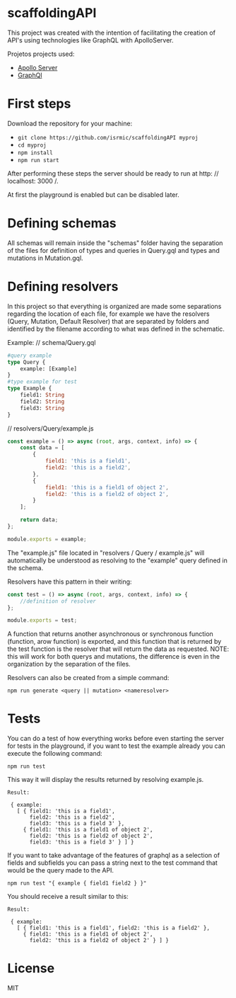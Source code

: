 # scaffoldingAPI
This project was created with the intention of facilitating the creation of API's using technologies like GraphQL with ApolloServer.

Projetos projects used:
  - [Apollo Server](https://github.com/apollographql/apollo-server)
  - [GraphQl](https://github.com/graphql/graphql-js)

# First steps


Download the repository for your machine:

- ```git clone https://github.com/isrmic/scaffoldingAPI myproj```
- ```cd myproj```
- ```npm install```
- ```npm run start```

After performing these steps the server should be ready to run at http: // localhost: 3000 /.

At first the playground is enabled but can be disabled later.

# Defining schemas
All schemas will remain inside the "schemas" folder having the separation of the files for definition of types and queries in Query.gql and types and mutations in Mutation.gql.

# Defining resolvers
In this project so that everything is organized are made some separations regarding the location of each file, for example we have the resolvers (Query, Mutation, Default Resolver) that are separated by folders and identified by the filename according to what was defined in the schematic.

Example:
// schema/Query.gql
```graphql
#query example
type Query {
    example: [Example]
}
#type example for test
type Example {
    field1: String
    field2: String
    field3: String
}
```
// resolvers/Query/example.js
```javascript
const example = () => async (root, args, context, info) => {
	const data = [
		{
			field1: 'this is a field1',
			field2: 'this is a field2',
		},
		{
			field1: 'this is a field1 of object 2',
			field2: 'this is a field2 of object 2',
		}
	];

	return data;
};

module.exports = example;
```
The "example.js" file located in "resolvers / Query / example.js" will automatically be understood as resolving to the "example" query defined in the schema.

Resolvers have this pattern in their writing:
```javascript
const test = () => async (root, args, context, info) => {
    //definition of resolver
};

module.exports = test;
```
A function that returns another asynchronous or synchronous function (function, arow function) is exported, and this function that is returned by the test function is the resolver that will return the data as requested.
NOTE: this will work for both querys and mutations, the difference is even in the organization by the separation of the files.

Resolvers can also be created from a simple command:
```
npm run generate <query || mutation> <nameresolver>
```

# Tests
You can do a test of how everything works before even starting the server for tests in the playground, if you want to test the example already you can execute the following command:
```
npm run test
```
This way it will display the results returned by resolving example.js.
```
Result:

 { example:
   [ { field1: 'this is a field1',
       field2: 'this is a field2',
       field3: 'this is a field 3' },
     { field1: 'this is a field1 of object 2',
       field2: 'this is a field2 of object 2',
       field3: 'this is a field 3' } ] }
```

If you want to take advantage of the features of graphql as a selection of fields and subfields you can pass a string next to the test command that would be the query made to the API.
```
npm run test "{ example { field1 field2 } }"
```
You should receive a result similar to this:
```
Result:

 { example:
   [ { field1: 'this is a field1', field2: 'this is a field2' },
     { field1: 'this is a field1 of object 2',
       field2: 'this is a field2 of object 2' } ] }
```
# License
MIT